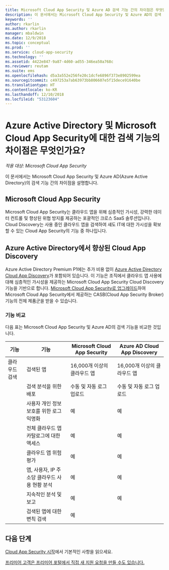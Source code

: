 ```yaml
---
title: Microsoft Cloud App Security 및 Azure AD 검색 기능 간의 차이점은 무엇인가요? | Microsoft 문서
description: 이 문서에서는 Microsoft Cloud App Security 및 Azure AD의 검색 기능 간의 차이점을 설명합니다.
keywords: ''
author: rkarlin
ms.author: rkarlin
manager: mbaldwin
ms.date: 12/9/2018
ms.topic: conceptual
ms.prod: ''
ms.service: cloud-app-security
ms.technology: ''
ms.assetid: 4422e847-9a87-4d60-ad55-346ea50a768c
ms.reviewer: reutam
ms.suite: ems
ms.openlocfilehash: d5a3a552e256fe20c1dcfe6896f373e8902599ea
ms.sourcegitcommit: c497253a7ab63973bb806607e5f15dece91640be
ms.translationtype: HT
ms.contentlocale: ko-KR
ms.lasthandoff: 12/10/2018
ms.locfileid: "53123604"
---
```

# <a name="what-are-the-differences-in-discovery-capabilities-for-azure-active-directory-and-microsoft-cloud-app-security"></a>Azure Active Directory 및 Microsoft Cloud App Security에 대한 검색 기능의 차이점은 무엇인가요?

*적용 대상: Microsoft Cloud App Security*

이 문서에서는 Microsoft Cloud App Security 및 Azure AD(Azure Active Directory)의 검색 기능 간의 차이점을 설명합니다.

## <a name="microsoft-cloud-app-security"></a>Microsoft Cloud App Security 

Microsoft Cloud App Security는 클라우드 앱을 위해 심층적인 가시성, 강력한 데이터 컨트롤 및 향상된 위협 방지를 제공하는 포괄적인 크로스 SaaS 솔루션입니다. Cloud Discovery는 사용 중인 클라우드 앱을 검색하여 섀도 IT에 대한 가시성을 확보할 수 있는 Cloud App Security의 기능 중 하나입니다. 

## <a name="enhanced-cloud-app-discovery-in-azure-active-directory"></a>Azure Active Directory에서 향상된 Cloud App Discovery

Azure Active Directory Premium P1에는 추가 비용 없이 [Azure Active Directory Cloud App Discovery](https://aka.ms/caddocsnew)가 포함되어 있습니다. 이 기능은 조직에서 클라우드 앱 사용에 대해 심층적인 가시성을 제공하는 Microsoft Cloud App Security Cloud Discovery 기능을 기반으로 합니다. [Microsoft Cloud App Security로 업그레이드](https://www.microsoft.com/cloud-platform/cloud-app-security)하여 Microsoft Cloud App Security에서 제공하는 CASB(Cloud App Security Broker) 기능의 전체 제품군을 받을 수 있습니다.

### <a name="feature-comparison"></a>기능 비교

다음 표는 Microsoft Cloud App Security 및 Azure AD의 검색 기능을 비교한 것입니다.

|기능|기능|Microsoft Cloud App Security|Azure AD Cloud App Discovery|
|----|----|----|----|
|클라우드 검색|검색된 앱|16,000개 이상의 클라우드 앱|16,000개 이상의 클라우드 앱|
||검색 분석을 위한 배포|수동 및 자동 로그 업로드|수동 및 자동 로그 업로드|
||사용자 개인 정보 보호를 위한 로그 익명화|예|예|
||전체 클라우드 앱 카탈로그에 대한 액세스|예|예|
||클라우드 앱 위험 평가|예|예|
||앱, 사용자, IP 주소당 클라우드 사용 현황 분석|예|예|
||지속적인 분석 및 보고|예|예|
||검색된 앱에 대한 변칙 검색|예||

## <a name="next-steps"></a>다음 단계 

[Cloud App Security 시작](getting-started-with-cloud-app-security.md)에서 기본적인 사항을 읽으세요.    

[프리미어 고객은 프리미어 포털에서 직접 새 지원 요청을 만들 수도 있습니다.](https://premier.microsoft.com/)   

